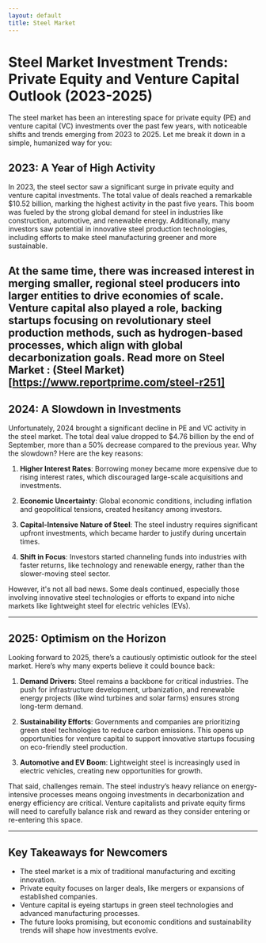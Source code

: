 ```yaml
---
layout: default
title: Steel Market
---
```

# **Steel Market Investment Trends: Private Equity and Venture Capital Outlook (2023-2025)** 
The steel market has been an interesting space for private equity (PE) and venture capital (VC) investments over the past few years, with noticeable shifts and trends emerging from 2023 to 2025. Let me break it down in a simple, humanized way for you:

## **2023: A Year of High Activity**
In 2023, the steel sector saw a significant surge in private equity and venture capital investments. The total value of deals reached a remarkable $10.52 billion, marking the highest activity in the past five years. This boom was fueled by the strong global demand for steel in industries like construction, automotive, and renewable energy. Additionally, many investors saw potential in innovative steel production technologies, including efforts to make steel manufacturing greener and more sustainable.

At the same time, there was increased interest in merging smaller, regional steel producers into larger entities to drive economies of scale. Venture capital also played a role, backing startups focusing on revolutionary steel production methods, such as hydrogen-based processes, which align with global decarbonization goals.
Read more on Steel Market : (Steel Market)[https://www.reportprime.com/steel-r251]
---

## **2024: A Slowdown in Investments**
Unfortunately, 2024 brought a significant decline in PE and VC activity in the steel market. The total deal value dropped to $4.76 billion by the end of September, more than a 50% decrease compared to the previous year. Why the slowdown? Here are the key reasons:

1. **Higher Interest Rates**: Borrowing money became more expensive due to rising interest rates, which discouraged large-scale acquisitions and investments.
   
2. **Economic Uncertainty**: Global economic conditions, including inflation and geopolitical tensions, created hesitancy among investors.

3. **Capital-Intensive Nature of Steel**: The steel industry requires significant upfront investments, which became harder to justify during uncertain times.

4. **Shift in Focus**: Investors started channeling funds into industries with faster returns, like technology and renewable energy, rather than the slower-moving steel sector.

However, it's not all bad news. Some deals continued, especially those involving innovative steel technologies or efforts to expand into niche markets like lightweight steel for electric vehicles (EVs).

---

## **2025: Optimism on the Horizon**
Looking forward to 2025, there’s a cautiously optimistic outlook for the steel market. Here’s why many experts believe it could bounce back:

1. **Demand Drivers**: Steel remains a backbone for critical industries. The push for infrastructure development, urbanization, and renewable energy projects (like wind turbines and solar farms) ensures strong long-term demand.

2. **Sustainability Efforts**: Governments and companies are prioritizing green steel technologies to reduce carbon emissions. This opens up opportunities for venture capital to support innovative startups focusing on eco-friendly steel production.

3. **Automotive and EV Boom**: Lightweight steel is increasingly used in electric vehicles, creating new opportunities for growth.

That said, challenges remain. The steel industry’s heavy reliance on energy-intensive processes means ongoing investments in decarbonization and energy efficiency are critical. Venture capitalists and private equity firms will need to carefully balance risk and reward as they consider entering or re-entering this space.

---

## **Key Takeaways for Newcomers**
- The steel market is a mix of traditional manufacturing and exciting innovation.
- Private equity focuses on larger deals, like mergers or expansions of established companies.
- Venture capital is eyeing startups in green steel technologies and advanced manufacturing processes.
- The future looks promising, but economic conditions and sustainability trends will shape how investments evolve.
